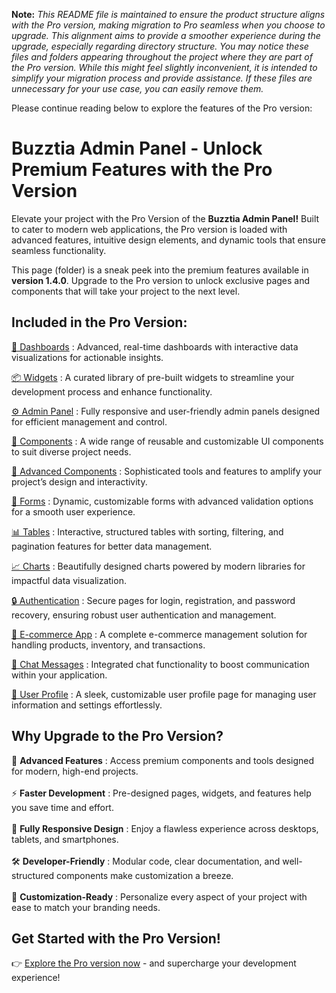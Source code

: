 **Note:** *This README file is maintained to ensure the product structure aligns with the Pro version, making migration to Pro seamless when you choose to upgrade. This alignment aims to provide a smoother experience during the upgrade, especially regarding directory structure. You may notice these files and folders appearing throughout the project where they are part of the Pro version. While this might feel slightly inconvenient, it is intended to simplify your migration process and provide assistance. If these files are unnecessary for your use case, you can easily remove them.*

Please continue reading below to explore the features of the Pro version:

# Buzztia Admin Panel - Unlock Premium Features with the Pro Version

Elevate your project with the Pro Version of the <b>Buzztia Admin Panel!</b> Built to cater to modern web applications, the Pro version is loaded with advanced features, intuitive design elements, and dynamic tools that ensure seamless functionality.

This page (folder) is a sneak peek into the premium features available in <b>version 1.4.0</b>. Upgrade to the Pro version to unlock exclusive pages and components that will take your project to the next level.

## Included in the Pro Version:

[🚀 Dashboards](https://Buzztiadashboard.io/bootstrap/default/dashboard/index.html) : Advanced, real-time dashboards with interactive data visualizations for actionable insights.

[📦 Widgets](https://Buzztiadashboard.io/bootstrap/default/widget/w_statistics.html) : A curated library of pre-built widgets to streamline your development process and enhance functionality.

[⚙️ Admin Panel](https://Buzztiadashboard.io/bootstrap/default/admins/course-dashboard.html) : Fully responsive and user-friendly admin panels designed for efficient management and control.

[🔧 Components](https://Buzztiadashboard.io/bootstrap/default/elements/bc_button.html) : A wide range of reusable and customizable UI components to suit diverse project needs.

[🚀 Advanced Components](https://Buzztiadashboard.io/bootstrap/default/elements/ac_alert.html) : Sophisticated tools and features to amplify your project’s design and interactivity.

[📝 Forms](https://Buzztiadashboard.io/bootstrap/default/forms/form_elements.html) : Dynamic, customizable forms with advanced validation options for a smooth user experience.

[📊 Tables](https://Buzztiadashboard.io/bootstrap/default/table/tbl_dt-simple.html) : Interactive, structured tables with sorting, filtering, and pagination features for better data management.

[📈 Charts](https://Buzztiadashboard.io/bootstrap/default/chart/chart-apex.html) : Beautifully designed charts powered by modern libraries for impactful data visualization.

[🔒 Authentication](https://Buzztiadashboard.io/bootstrap/default/pages/login-v1.html) : Secure pages for login, registration, and password recovery, ensuring robust user authentication and management.

[🛒 E-commerce App](https://Buzztiadashboard.io/bootstrap/default/application/ecom_product.html) : A complete e-commerce management solution for handling products, inventory, and transactions.

[💬 Chat Messages](https://Buzztiadashboard.io/bootstrap/default/application/chat.html) : Integrated chat functionality to boost communication within your application.

[👤 User Profile](https://Buzztiadashboard.io/bootstrap/default/application/social-profile.html) : A sleek, customizable user profile page for managing user information and settings effortlessly.

## Why Upgrade to the Pro Version?

🚀 <b>Advanced Features</b> : Access premium components and tools designed for modern, high-end projects. <br/><br/>
⚡ <b>Faster Development</b> : Pre-designed pages, widgets, and features help you save time and effort. <br/><br/>
📱 <b>Fully Responsive Design</b> : Enjoy a flawless experience across desktops, tablets, and smartphones. <br/><br/>
🛠 <b>Developer-Friendly</b> : Modular code, clear documentation, and well-structured components make customization a breeze. <br/><br/>
🎨 <b>Customization-Ready</b> : Personalize every aspect of your project with ease to match your branding needs.

## Get Started with the Pro Version!

👉 [Explore the Pro version now](https://buzztia.comitem/Buzztia-bootstrap-5-admin-template/) - and supercharge your development experience!
